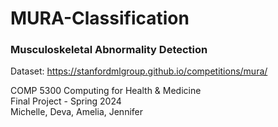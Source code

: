 # MURA-Classification

### Musculoskeletal Abnormality Detection  
Dataset: https://stanfordmlgroup.github.io/competitions/mura/

COMP 5300 Computing for Health & Medicine   
Final Project - Spring 2024  
Michelle, Deva, Amelia, Jennifer


